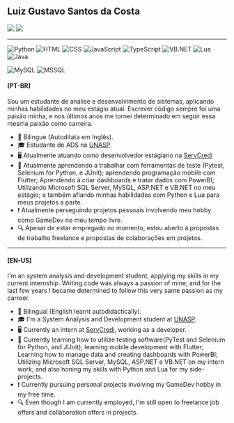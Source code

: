 <h2>Luiz Gustavo Santos da Costa</h2>
<a href="https://www.linkedin.com/in/LGSC000/"><img src="https://img.shields.io/badge/LinkedIn-Luiz%20Gustavo%20S.Costa-blue?style=flat-square&logo=linkedin"/></a>
<a href="mailto:luizgustavoscosta.workmail@gmail.com"><img src="https://img.shields.io/badge/E--Mail-luizgustavoscosta.workmail%40gmail.com-blue?style=flat-square&logo=gmail"/></a>
<hr>

![Python](https://img.shields.io/badge/Python-14354C?style=for-the-badge&logo=python&logoColor=white)
![HTML](https://img.shields.io/badge/HTML5-E34F26?style=for-the-badge&logo=html5&logoColor=white)
![CSS](https://img.shields.io/badge/CSS3-1572B6?style=for-the-badge&logo=css3&logoColor=white)
![JavaScript](https://img.shields.io/badge/JavaScript-323330?style=for-the-badge&logo=javascript&logoColor=F7DF1E)
![TypeScript](https://img.shields.io/badge/TypeScript-007ACC?style=for-the-badge&logo=typescript&logoColor=white)
![VB.NET](https://img.shields.io/badge/VB.NET-5C2D91?style=for-the-badge&logo=.net&logoColor=white)
![Lua](https://img.shields.io/badge/Lua-2C2D72?style=for-the-badge&logo=lua&logoColor=white)
![Java](https://img.shields.io/badge/Java-ED8B00?style=for-the-badge&logo=java&logoColor=white)

![MySQL](https://img.shields.io/badge/MySQL-005C84?style=for-the-badge&logo=mysql&logoColor=white)
![MSSQL](https://img.shields.io/badge/Microsoft%20SQL%20Server-CC2927?style=for-the-badge&logo=microsoft%20sql%20server&logoColor=white)


<h4>[PT-BR]</h4>
<p>Sou um estudante de análise e desenvolvimento de sistemas, aplicando minhas habilidades no meu estágio atual. Escrever código sempre foi uma paixão minha, e nos últimos anos me tornei determinado em seguir essa mesma paixão como carreira.</p>

- :speech_balloon: Bilingue (Autoditata em Inglês).
- :mortar_board: Estudante de ADS na [UNASP](http://https://www.unasp.br "UNASP").
- :desktop_computer: Atualmente atuando como desenvolvedor estágiario na [ServCredi](http://www.servcredi.com.br)
- :book: Atualmente aprendendo a trabalhar com ferramentas de teste (Pytest, Selenium for Python, e JUnit); aprendendo programação mobile com Flutter; Aprendendo à criar dashboards e tratar dados com PowerBI; Utilizando Microsoft SQL Server, MySQL, ASP.NET e VB.NET no meu estágio; e também afiando minhas habilidades com Python e Lua para meus projetos a parte.
- :exclamation: Atualmente perseguindo projetos pessoais involvendo meu hobby como GameDev no meu tempo livre.
- :mag: Apesar de estar empregado no momento, estou aberto à propostas de trabalho freelance e propostas de colaborações em projetos.

------------

<h4>[EN-US]</h4>
<p>I'm an system analysis and development student, applying my skills in my current internship. Writing code was always a passion of mine, and for the last few years I became determined to follow this very same passion as my carreer.</p>

- :speech_balloon: Bilingual (English learnt autodidactically).
- :mortar_board: I'm a System Analysis and Development student at [UNASP](http://https://www.unasp.br "UNASP").
- :desktop_computer: Currently an intern at [ServCredi](http://www.servcredi.com.br), working as a developer.
- :book: Currently learning how to utilize testing software(PyTest and Selenium for Python, and JUnit); learning mobile development with Flutter; Learning how to manage data and creating dashboards with PowerBI; Utilizing Microsoft SQL Server, MySQL, ASP.NET e VB.NET on my intern work; and also honing my skills with Python and Lua for my side-projects.
- :exclamation: Currently pursuing personal projects involving my GameDev hobby in my free time.
- :mag: Even though I am currently employed, I'm still open to freelance job offers and collaboration offers in projects.
